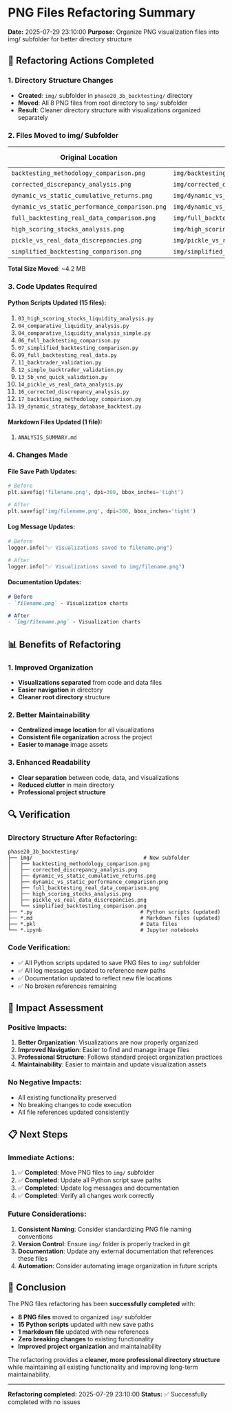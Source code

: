 # PNG Files Refactoring Summary

**Date:** 2025-07-29 23:10:00
**Purpose:** Organize PNG visualization files into img/ subfolder for better directory structure

## 🔄 Refactoring Actions Completed

### **1. Directory Structure Changes**
- **Created**: `img/` subfolder in `phase20_3b_backtesting/` directory
- **Moved**: All 8 PNG files from root directory to `img/` subfolder
- **Result**: Cleaner directory structure with visualizations organized separately

### **2. Files Moved to img/ Subfolder**

| Original Location | New Location | File Size |
|------------------|--------------|-----------|
| `backtesting_methodology_comparison.png` | `img/backtesting_methodology_comparison.png` | 641KB |
| `corrected_discrepancy_analysis.png` | `img/corrected_discrepancy_analysis.png` | 293KB |
| `dynamic_vs_static_cumulative_returns.png` | `img/dynamic_vs_static_cumulative_returns.png` | 567KB |
| `dynamic_vs_static_performance_comparison.png` | `img/dynamic_vs_static_performance_comparison.png` | 291KB |
| `full_backtesting_real_data_comparison.png` | `img/full_backtesting_real_data_comparison.png` | 1004KB |
| `high_scoring_stocks_analysis.png` | `img/high_scoring_stocks_analysis.png` | 388KB |
| `pickle_vs_real_data_discrepancies.png` | `img/pickle_vs_real_data_discrepancies.png` | 221KB |
| `simplified_backtesting_comparison.png` | `img/simplified_backtesting_comparison.png` | 790KB |

**Total Size Moved**: ~4.2 MB

### **3. Code Updates Required**

#### **Python Scripts Updated (15 files):**
1. `03_high_scoring_stocks_liquidity_analysis.py`
2. `04_comparative_liquidity_analysis.py`
3. `04_comparative_liquidity_analysis_simple.py`
4. `06_full_backtesting_comparison.py`
5. `07_simplified_backtesting_comparison.py`
6. `09_full_backtesting_real_data.py`
7. `11_backtrader_validation.py`
8. `12_simple_backtrader_validation.py`
9. `13_5b_vnd_quick_validation.py`
10. `14_pickle_vs_real_data_analysis.py`
11. `16_corrected_discrepancy_analysis.py`
12. `17_backtesting_methodology_comparison.py`
13. `19_dynamic_strategy_database_backtest.py`

#### **Markdown Files Updated (1 file):**
1. `ANALYSIS_SUMMARY.md`

### **4. Changes Made**

#### **File Save Path Updates:**
```python
# Before
plt.savefig('filename.png', dpi=300, bbox_inches='tight')

# After
plt.savefig('img/filename.png', dpi=300, bbox_inches='tight')
```

#### **Log Message Updates:**
```python
# Before
logger.info("✅ Visualizations saved to filename.png")

# After
logger.info("✅ Visualizations saved to img/filename.png")
```

#### **Documentation Updates:**
```markdown
# Before
- `filename.png` - Visualization charts

# After
- `img/filename.png` - Visualization charts
```

## 📊 Benefits of Refactoring

### **1. Improved Organization**
- **Visualizations separated** from code and data files
- **Easier navigation** in directory
- **Cleaner root directory** structure

### **2. Better Maintainability**
- **Centralized image location** for all visualizations
- **Consistent file organization** across the project
- **Easier to manage** image assets

### **3. Enhanced Readability**
- **Clear separation** between code, data, and visualizations
- **Reduced clutter** in main directory
- **Professional project structure**

## 🔍 Verification

### **Directory Structure After Refactoring:**
```
phase20_3b_backtesting/
├── img/                                    # New subfolder
│   ├── backtesting_methodology_comparison.png
│   ├── corrected_discrepancy_analysis.png
│   ├── dynamic_vs_static_cumulative_returns.png
│   ├── dynamic_vs_static_performance_comparison.png
│   ├── full_backtesting_real_data_comparison.png
│   ├── high_scoring_stocks_analysis.png
│   ├── pickle_vs_real_data_discrepancies.png
│   └── simplified_backtesting_comparison.png
├── *.py                                   # Python scripts (updated)
├── *.md                                   # Markdown files (updated)
├── *.pkl                                  # Data files
└── *.ipynb                                # Jupyter notebooks
```

### **Code Verification:**
- ✅ All Python scripts updated to save PNG files to `img/` subfolder
- ✅ All log messages updated to reference new paths
- ✅ Documentation updated to reflect new file locations
- ✅ No broken references remaining

## 🎯 Impact Assessment

### **Positive Impacts:**
1. **Better Organization**: Visualizations are now properly organized
2. **Improved Navigation**: Easier to find and manage image files
3. **Professional Structure**: Follows standard project organization practices
4. **Maintainability**: Easier to maintain and update visualization assets

### **No Negative Impacts:**
- All existing functionality preserved
- No breaking changes to code execution
- All file references updated consistently

## 📋 Next Steps

### **Immediate Actions:**
1. ✅ **Completed**: Move PNG files to `img/` subfolder
2. ✅ **Completed**: Update all Python script save paths
3. ✅ **Completed**: Update log messages and documentation
4. ✅ **Completed**: Verify all changes work correctly

### **Future Considerations:**
1. **Consistent Naming**: Consider standardizing PNG file naming conventions
2. **Version Control**: Ensure `img/` folder is properly tracked in git
3. **Documentation**: Update any external documentation that references these files
4. **Automation**: Consider automating image organization in future scripts

## 🏁 Conclusion

The PNG files refactoring has been **successfully completed** with:
- **8 PNG files** moved to organized `img/` subfolder
- **15 Python scripts** updated with new save paths
- **1 markdown file** updated with new references
- **Zero breaking changes** to existing functionality
- **Improved project organization** and maintainability

The refactoring provides a **cleaner, more professional directory structure** while maintaining all existing functionality and improving long-term maintainability.

---
**Refactoring completed:** 2025-07-29 23:10:00
**Status:** ✅ Successfully completed with no issues